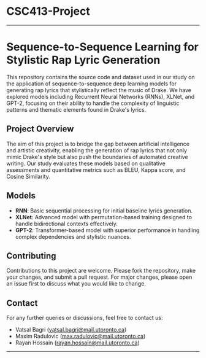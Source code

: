 # CSC413-Project
---

# Sequence-to-Sequence Learning for Stylistic Rap Lyric Generation

This repository contains the source code and dataset used in our study on the application of sequence-to-sequence deep learning models for generating rap lyrics that stylistically reflect the music of Drake. We have explored models including Recurrent Neural Networks (RNNs), XLNet, and GPT-2, focusing on their ability to handle the complexity of linguistic patterns and thematic elements found in Drake's lyrics.

## Project Overview

The aim of this project is to bridge the gap between artificial intelligence and artistic creativity, enabling the generation of rap lyrics that not only mimic Drake's style but also push the boundaries of automated creative writing. Our study evaluates these models based on qualitative assessments and quantitative metrics such as BLEU, Kappa score, and Cosine Similarity.


## Models

- **RNN**: Basic sequential processing for initial baseline lyrics generation.
- **XLNet**: Advanced model with permutation-based training designed to handle bidirectional contexts effectively.
- **GPT-2**: Transformer-based model with superior performance in handling complex dependencies and stylistic nuances.

## Contributing

Contributions to this project are welcome. Please fork the repository, make your changes, and submit a pull request. For major changes, please open an issue first to discuss what you would like to change.


## Contact

For any further queries or discussions, feel free to contact us:
- Vatsal Bagri (vatsal.bagri@mail.utoronto.ca)
- Maxim Radulovic (max.radulovic@mail.utoronto.ca)
- Rayan Hossain (rayan.hossain@mail.utoronto.ca)

---
